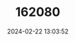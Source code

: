 ---
title: "162080"
category: "Isoplexis isabelliana"
draft: false
date: 2024-02-22 13:03:52
languages:
  English: ["Cresta de Gallo"]
  Spanish; Castilian: ["Crestagallo de Pinar"]
---